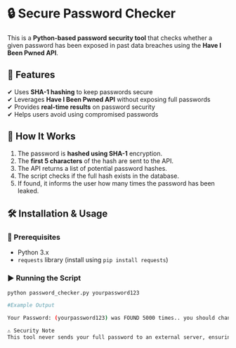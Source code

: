 # 🔒 Secure Password Checker  

This is a **Python-based password security tool** that checks whether a given password has been exposed in past data breaches using the **Have I Been Pwned API**.  

## 🚀 Features  
✔ Uses **SHA-1 hashing** to keep passwords secure  
✔ Leverages **Have I Been Pwned API** without exposing full passwords  
✔ Provides **real-time results** on password security  
✔ Helps users avoid using compromised passwords  

## 📌 How It Works  
1. The password is **hashed using SHA-1** encryption.  
2. The **first 5 characters** of the hash are sent to the API.  
3. The API returns a list of potential password hashes.  
4. The script checks if the full hash exists in the database.  
5. If found, it informs the user how many times the password has been leaked.  

## 🛠 Installation & Usage  
### 🔧 Prerequisites  
- Python 3.x  
- `requests` library (install using `pip install requests`)  

### ▶ Running the Script  
```bash
python password_checker.py yourpassword123

#Example Output

Your Password: (yourpassword123) was FOUND 5000 times.. you should change it

⚠️ Security Note
This tool never sends your full password to an external server, ensuring privacy and security.


